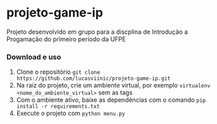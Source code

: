 # projeto-game-ip

Projeto desenvolvido em grupo para a discplina de Introdução a Progamação do primeiro período da UFPE

### Download e uso
1. Clone o repositório `git clone https://github.com/lucasviinic/projeto-game-ip.git`
2. Na raiz do projeto, crie um ambiente virtual, por exemplo `virtualenv <nome_do_ambiente_virtual>` sem as tags
3. Com o ambiente ativo, baixe as dependências com o comando `pip install -r requirements.txt`
4. Execute o projeto com `python menu.py`
